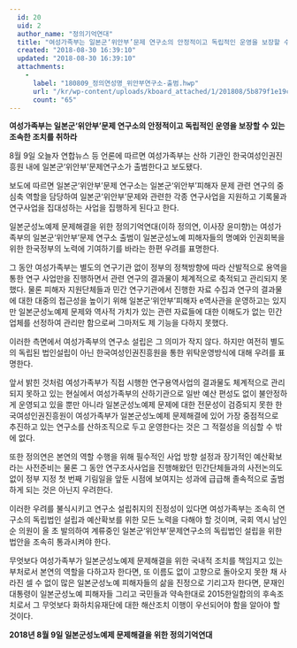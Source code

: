 ```yaml
---
  id: 20
  uid: 2
  author_name: "정의기억연대"
  title: "여성가족부는 일본군‘위안부’문제 연구소의 안정적이고 독립적인 운영을 보장할 수 있는 조속한 조치를 취하라"
  created: "2018-08-30 16:39:10"
  updated: "2018-08-30 16:39:10"
  attachments: 
    - 
      label: "180809_정의연성명_위안부연구소-출범.hwp"
      url: "/kr/wp-content/uploads/kboard_attached/1/201808/5b879f1e19cf49522444.hwp"
      count: "65"
---
```

**여성가족부는 일본군‘위안부’문제 연구소의 안정적이고 
독립적인 운영을 보장할 수 있는 조속한 조치를 취하라**

8월 9일 오늘자 연합뉴스 등 언론에 따르면 여성가족부는 산하 기관인 한국여성인권진흥원 내에 일본군‘위안부’문제연구소가 출범한다고 보도됐다. 

보도에 따르면 일본군‘위안부’문제 연구소는 일본군‘위안부’피해자 문제 관련 연구의 중심축 역할을 담당하여 일본군‘위안부’문제와 관련한 각종 연구사업을 지원하고 기록물과 연구사업을 집대성하는 사업을 집행하게 된다고 한다. 

일본군성노예제 문제해결을 위한 정의기억연대(이하 정의연, 이사장 윤미향)는 여성가족부의 일본군‘위안부’문제 연구소 출범이 일본군성노예 피해자들의 명예와 인권회복을 위한 한국정부의 노력에 기여하기를 바라는 한편 우려를 표명한다. 

그 동안 여성가족부는 별도의 연구기관 없이 정부의 정책방향에 따라 산발적으로 용역을 통한 연구 사업만을 진행하면서 관련 연구의 결과물이 체계적으로 축적되고 관리되지 못했다. 물론 피해자 지원단체들과 민간 연구기관에서 진행한 자료 수집과 연구의 결과물에 대한 대중의 접근성을 높이기 위해 일본군‘위안부’피해자 e역사관을 운영하고는 있지만 일본군성노예제 문제와 역사적 가치가 있는 관련 자료들에 대한 이해도가 없는 민간업체를 선정하여 관리만 함으로써 그마저도 제 기능을 다하지 못했다. 

이러한 측면에서 여성가족부의 연구소 설립은 그 의미가 작지 않다. 하지만 여전히 별도의 독립된 법인설립이 아닌 한국여성인권진흥원을 통한 위탁운영방식에 대해 우려를 표명한다. 

앞서 밝힌 것처럼 여성가족부가 직접 시행한 연구용역사업의 결과물도 체계적으로 관리되지 못하고 있는 현실에서 여성가족부의 산하기관으로 일반 예산 편성도 없이 불안정하게 운영되고 있을 뿐만 아니라 일본군성노예제 문제에 대한 전문성이 검증되지 못한 한국여성인권진흥원이 여성가족부가 일본군성노예제 문제해결에 있어 가장 중점적으로 추진하고 있는 연구소를 산하조직으로 두고 운영한다는 것은 그 적절성을 의심할 수 밖에 없다. 

또한 정의연은 본연의 역할 수행을 위해 필수적인 사업 방향 설정과 장기적인 예산확보라는 사전준비는 물론 그 동안 연구조사사업을 진행해왔던 민간단체들과의 사전논의도 없이 정부 지정 첫 번째 기림일을 앞둔 시점에 보여지는 성과에 급급해 졸속적으로 출범하게 되는 것은 아닌지 우려한다. 

이러한 우려를 불식시키고 연구소 설립취지의 진정성이 있다면 여성가족부는 조속히 연구소의 독립법인 설립과 예산확보를 위한 모든 노력을 다해야 할 것이며, 국회 역시 남인순 의원이 올 초 발의하여 계류중인 일본군‘위안부’문제연구소의 독립법인 설립을 위한 법안을 조속히 통과시켜야 한다. 

무엇보다 여성가족부가 일본군성노예제 문제해결을 위한 국내적 조치를 책임지고 있는 부처로서 본연의 역할을 다하고자 한다면, 또 이름도 없이 고향으로 돌아오지 못한 채 사라진 셀 수 없이 많은 일본군성노예 피해자들의 삶을 진정으로 기리고자 한다면, 문재인 대통령이 일본군성노예 피해자들 그리고 국민들과 약속한대로 2015한일합의의 후속조치로서 그 무엇보다 화하치유재단에 대한 해산조치 이행이 우선되어야 함을 알아야 할 것이다. 

**2018년 8월 9일
일본군성노예제 문제해결을 위한 정의기억연대**